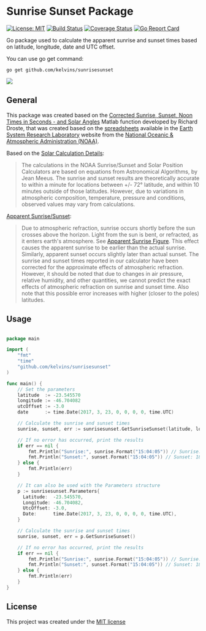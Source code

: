 Sunrise Sunset Package
==========================

[![License: MIT](https://img.shields.io/badge/License-MIT-brightgreen.svg)](LICENSE)
[![Build Status](https://travis-ci.org/kelvins/sunrisesunset.svg?branch=master)](https://travis-ci.org/kelvins/sunrisesunset)
[![Coverage Status](https://coveralls.io/repos/github/kelvins/sunrisesunset/badge.svg?branch=master)](https://coveralls.io/github/kelvins/sunrisesunset?branch=master)
[![Go Report Card](https://goreportcard.com/badge/github.com/kelvins/sunrisesunset)](https://goreportcard.com/report/github.com/kelvins/sunrisesunset)

Go package used to calculate the apparent sunrise and sunset times based on latitude, longitude, date and UTC offset.

You can use go get command:

    go get github.com/kelvins/sunrisesunset

![](http://i.imgur.com/hjUZT28.jpg)

General
----

This package was created based on the [Corrected Sunrise, Sunset, Noon Times in Seconds - and Solar Angles][1] Matlab function developed by Richard Droste, that was created based on the [spreadsheets][2] available in the [Earth System Research Laboratory][3] website from the [National Oceanic & Atmospheric Administration (NOAA)][4].

Based on the [Solar Calculation Details][5]:

> The calculations in the NOAA Sunrise/Sunset and Solar Position Calculators are based on equations from Astronomical Algorithms, by Jean Meeus. The sunrise and sunset results are theoretically accurate to within a minute for locations between +/- 72° latitude, and within 10 minutes outside of those latitudes. However, due to variations in atmospheric composition, temperature, pressure and conditions, observed values may vary from calculations.

[Apparent Sunrise/Sunset][6]:

> Due to atmospheric refraction, sunrise occurs shortly before the sun crosses above the horizon. Light from the sun is bent, or refracted, as it enters earth's atmosphere. See [Apparent Sunrise Figure][7]. This effect causes the apparent sunrise to be earlier than the actual sunrise. Similarly, apparent sunset occurs slightly later than actual sunset. The sunrise and sunset times reported in our calculator have been corrected for the approximate effects of atmospheric refraction. However, it should be noted that due to changes in air pressure, relative humidity, and other quantities, we cannot predict the exact effects of atmospheric refraction on sunrise and sunset time. Also note that this possible error increases with higher (closer to the poles) latitudes.

Usage
----

``` go

package main

import (
    "fmt"
    "time"
    "github.com/kelvins/sunrisesunset"
)

func main() {
    // Set the parameters
    latitude  := -23.545570
    longitude := -46.704082
    utcOffset := -3.0
    date      := time.Date(2017, 3, 23, 0, 0, 0, 0, time.UTC)

    // Calculate the sunrise and sunset times
    sunrise, sunset, err := sunrisesunset.GetSunriseSunset(latitude, longitude, utcOffset, date)

    // If no error has occurred, print the results
    if err == nil {
        fmt.Println("Sunrise:", sunrise.Format("15:04:05")) // Sunrise: 06:11:44
        fmt.Println("Sunset:", sunset.Format("15:04:05")) // Sunset: 18:14:27
    } else {
        fmt.Println(err)
    }

    // It can also be used with the Parameters structure
    p := sunrisesunset.Parameters{
      Latitude:  -23.545570,
      Longitude: -46.704082,
      UtcOffset: -3.0,
      Date:      time.Date(2017, 3, 23, 0, 0, 0, 0, time.UTC),
    }

    // Calculate the sunrise and sunset times
    sunrise, sunset, err = p.GetSunriseSunset()

    // If no error has occurred, print the results
    if err == nil {
        fmt.Println("Sunrise:", sunrise.Format("15:04:05")) // Sunrise: 06:11:44
        fmt.Println("Sunset:", sunset.Format("15:04:05")) // Sunset: 18:14:27
    } else {
        fmt.Println(err)
    }
}

```

License
----

This project was created under the [MIT license][8]


  [1]: https://www.mathworks.com/matlabcentral/fileexchange/62180-corrected-sunrise--sunset--noon-times-in-seconds-and-solar-angles?requestedDomain=www.mathworks.com
  [2]: https://www.esrl.noaa.gov/gmd/grad/solcalc/calcdetails.html
  [3]: https://www.esrl.noaa.gov/
  [4]: http://www.noaa.gov/
  [5]: https://www.esrl.noaa.gov/gmd/grad/solcalc/calcdetails.html
  [6]: https://www.esrl.noaa.gov/gmd/grad/solcalc/glossary.html#A
  [7]: https://www.esrl.noaa.gov/gmd/grad/solcalc/apparent_sunrise.gif
  [8]: LICENSE
